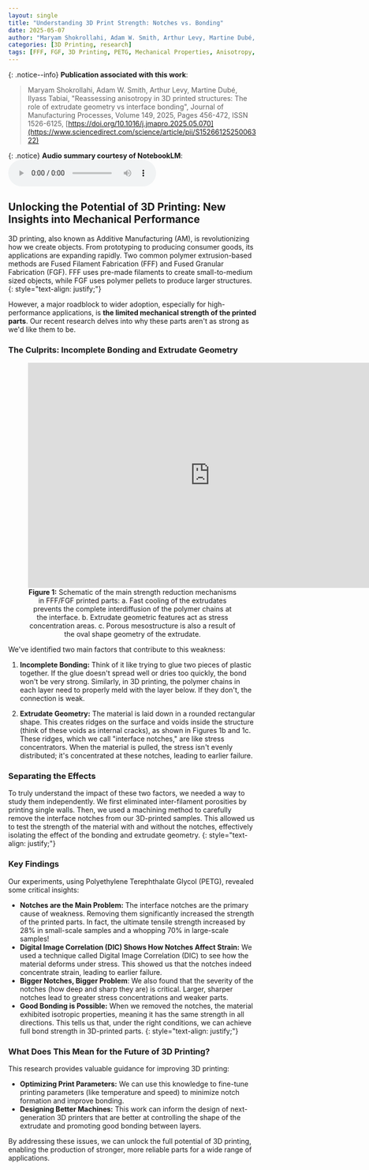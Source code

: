 ```yaml
---
layout: single
title: "Understanding 3D Print Strength: Notches vs. Bonding"
date: 2025-05-07
author: "Maryam Shokrollahi, Adam W. Smith, Arthur Levy, Martine Dubé, Ilyass Tabiai"
categories: [3D Printing, research]
tags: [FFF, FGF, 3D Printing, PETG, Mechanical Properties, Anisotropy, Interface Bonding, Notches]
---
```


{: .notice--info}
**Publication associated with this work**:
> Maryam Shokrollahi, Adam W. Smith, Arthur Levy, Martine Dubé, Ilyass Tabiai, "Reassessing anisotropy in 3D printed structures: The role of extrudate geometry vs interface bonding", Journal of Manufacturing Processes, Volume 149, 2025, Pages 456-472, ISSN 1526-6125, [https://doi.org/10.1016/j.jmapro.2025.05.070](https://www.sciencedirect.com/science/article/pii/S1526612525006322)

{: .notice}
**Audio summary courtesy of NotebookLM**:
<audio controls>
  <source src="{{ site.baseurl }}/assets/audio/Notch_Effects_in_3D_Printed_Structures.mp3" type="audio/mpeg">
  Your browser does not support the audio element.
</audio>

## Unlocking the Potential of 3D Printing: New Insights into Mechanical Performance 

3D printing, also known as Additive Manufacturing (AM), is revolutionizing how we create objects.  From prototyping to producing consumer goods, its applications are expanding rapidly.  Two common polymer extrusion-based methods are Fused Filament Fabrication (FFF) and Fused Granular Fabrication (FGF). FFF uses pre-made filaments to create small-to-medium sized objects, while FGF uses polymer pellets to produce larger structures.
{: style="text-align: justify;"}

However, a major roadblock to wider adoption, especially for high-performance applications, is **the limited mechanical strength of the printed parts**.  Our recent research delves into why these parts aren't as strong as we'd like them to be. 

### The Culprits: Incomplete Bonding and Extrudate Geometry 

<figure style="text-align: center;">
  <iframe src="https://widgets.figshare.com/articles/26980852/embed?show_title=1" width="738" height="456" allowfullscreen frameborder="0"></iframe>
  <figcaption style="text-align: center;"><strong>Figure 1:</strong> Schematic of the main strength reduction mechanisms in FFF/FGF printed parts: a. Fast cooling of the extrudates prevents the complete interdiffusion of the polymer chains at the interface. b. Extrudate geometric features act as stress concentration areas. c. Porous mesostructure is also a result of the oval shape geometry of the extrudate.</figcaption>
</figure>

We've identified two main factors that contribute to this weakness: 

1.  **Incomplete Bonding:** Think of it like trying to glue two pieces of plastic together. If the glue doesn't spread well or dries too quickly, the bond won't be very strong.  Similarly, in 3D printing, the polymer chains in each layer need to properly meld with the layer below.  If they don't, the connection is weak.   

2.  **Extrudate Geometry:** The material is laid down in a rounded rectangular shape. This creates ridges on the surface and voids inside the structure (think of these voids as internal cracks), as shown in Figures 1b and 1c.  These ridges, which we call "interface notches," are like stress concentrators.  When the material is pulled, the stress isn't evenly distributed; it's concentrated at these notches, leading to earlier failure. 

### Separating the Effects 

To truly understand the impact of these two factors, we needed a way to study them independently.  We first eliminated inter-filament porosities by printing single walls.  Then, we used a machining method to carefully remove the interface notches from our 3D-printed samples.  This allowed us to test the strength of the material with and without the notches, effectively isolating the effect of the bonding and extrudate geometry.
{: style="text-align: justify;"}

### Key Findings 

Our experiments, using Polyethylene Terephthalate Glycol (PETG), revealed some critical insights: 

* **Notches are the Main Problem:** The interface notches are the primary cause of weakness.  Removing them significantly increased the strength of the printed parts.  In fact, the ultimate tensile strength increased by 28% in small-scale samples and a whopping 70% in large-scale samples! 
* **Digital Image Correlation (DIC) Shows How Notches Affect Strain:** We used a technique called Digital Image Correlation (DIC) to see how the material deforms under stress.  This showed us that the notches indeed concentrate strain, leading to earlier failure. 
* **Bigger Notches, Bigger Problem**: We also found that the severity of the notches (how deep and sharp they are) is critical.  Larger, sharper notches lead to greater stress concentrations and weaker parts. 
* **Good Bonding is Possible:** When we removed the notches, the material exhibited isotropic properties, meaning it has the same strength in all directions.  This tells us that, under the right conditions, we can achieve full bond strength in 3D-printed parts.
{: style="text-align: justify;"}

### What Does This Mean for the Future of 3D Printing? 

This research provides valuable guidance for improving 3D printing: 

* **Optimizing Print Parameters:** We can use this knowledge to fine-tune printing parameters (like temperature and speed) to minimize notch formation and improve bonding. 
* **Designing Better Machines:** This work can inform the design of next-generation 3D printers that are better at controlling the shape of the extrudate and promoting good bonding between layers. 

By addressing these issues, we can unlock the full potential of 3D printing, enabling the production of stronger, more reliable parts for a wide range of applications.
